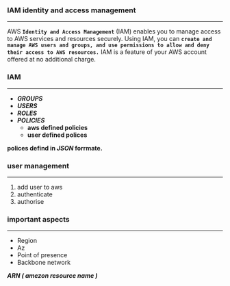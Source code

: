 ### **IAM identity and access management**  
---
AWS **`Identity and Access Management`** (IAM) enables you to manage access to AWS services and resources securely. Using IAM, you can **`create and manage AWS users and groups, and use permissions to allow and deny their access to AWS resources.`** IAM is a feature of your AWS account offered at no additional charge.  

### **IAM**  
---
-   ***GROUPS***
-   ***USERS***
-   ***ROLES***
-   ***POLICIES***  
    -   **aws defined policies**
    -   **user defined polices**  

**polices defind in _***JSON***_ forrmate.**  

### **user management**  

---
1.  add user to aws 
1.  authenticate 
1.  authorise  

### **important aspects**
---
-   Region
-   Az
-   Point of presence
-   Backbone network  

***ARN ( amezon resource name )***  